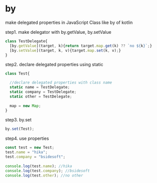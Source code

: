 # by
make delegated properties in JavaScript Class like by of kotlin 

step1. make delegator with by.getValue, by.setValue
```js
class TestDelegate{
  [by.getValue](target, k){return target.map.get(k) ?? `no ${k}`;}
  [by.setValue](target, k, v){target.map.set(k, v);}
}
```

step2. declare delegated properties using static
```js
class Test{

  //declare delegated properties with class name
  static name = TestDelegate;
  static company = TestDelegate;
  static other = TestDelegate;
  
  map = new Map;
}
```

step3. by.set
```js
by.set(Test);
```

step4. use properties
```js
const test = new Test;
test.name = "hika";
test.company = "bsidesoft";
 
console.log(test.name); //hika
console.log(test.company); //bsidesoft
console.log(test.other); //no other
```
